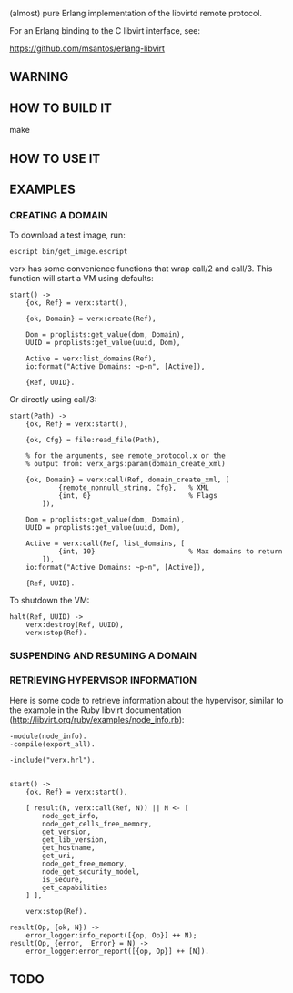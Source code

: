 (almost) pure Erlang implementation of the libvirtd remote protocol.

For an Erlang binding to the C libvirt interface, see:

<https://github.com/msantos/erlang-libvirt>

## WARNING

## HOW TO BUILD IT

make

## HOW TO USE IT

## EXAMPLES

### CREATING A DOMAIN

To download a test image, run:

    escript bin/get_image.escript

verx has some convenience functions that wrap call/2 and call/3. This
function will start a VM using defaults:

    start() ->
        {ok, Ref} = verx:start(),

        {ok, Domain} = verx:create(Ref),

        Dom = proplists:get_value(dom, Domain),
        UUID = proplists:get_value(uuid, Dom),

        Active = verx:list_domains(Ref),
        io:format("Active Domains: ~p~n", [Active]),

        {Ref, UUID}.

Or directly using call/3:

    start(Path) ->
        {ok, Ref} = verx:start(),

        {ok, Cfg} = file:read_file(Path),

        % for the arguments, see remote_protocol.x or the
        % output from: verx_args:param(domain_create_xml)

        {ok, Domain} = verx:call(Ref, domain_create_xml, [
                {remote_nonnull_string, Cfg},   % XML
                {int, 0}                        % Flags
            ]),

        Dom = proplists:get_value(dom, Domain),
        UUID = proplists:get_value(uuid, Dom),

        Active = verx:call(Ref, list_domains, [
                {int, 10}                       % Max domains to return
            ]),
        io:format("Active Domains: ~p~n", [Active]),

        {Ref, UUID}.

To shutdown the VM:

    halt(Ref, UUID) ->
        verx:destroy(Ref, UUID),
        verx:stop(Ref).


### SUSPENDING AND RESUMING A DOMAIN

### RETRIEVING HYPERVISOR INFORMATION

Here is some code to retrieve information about the hypervisor,
similar to the example in the Ruby libvirt documentation
(<http://libvirt.org/ruby/examples/node_info.rb>):

    -module(node_info).
    -compile(export_all).
    
    -include("verx.hrl").
    
    
    start() ->
        {ok, Ref} = verx:start(),
        
        [ result(N, verx:call(Ref, N)) || N <- [
            node_get_info,
            node_get_cells_free_memory,
            get_version,
            get_lib_version,
            get_hostname,
            get_uri,
            node_get_free_memory,
            node_get_security_model,
            is_secure,
            get_capabilities
        ] ],
    
        verx:stop(Ref).

    result(Op, {ok, N}) ->
        error_logger:info_report([{op, Op}] ++ N);
    result(Op, {error, _Error} = N) ->
        error_logger:error_report([{op, Op}] ++ [N]).


## TODO

